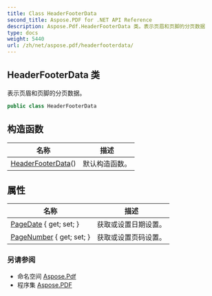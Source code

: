 ```yaml
---
title: Class HeaderFooterData
second_title: Aspose.PDF for .NET API Reference
description: Aspose.Pdf.HeaderFooterData 类。表示页眉和页脚的分页数据
type: docs
weight: 5440
url: /zh/net/aspose.pdf/headerfooterdata/
---
```

## HeaderFooterData 类

表示页眉和页脚的分页数据。

```csharp
public class HeaderFooterData
```

## 构造函数

| 名称 | 描述 |
| --- | --- |
| [HeaderFooterData](headerfooterdata/)() | 默认构造函数。 |

## 属性

| 名称 | 描述 |
| --- | --- |
| [PageDate](../../aspose.pdf/headerfooterdata/pagedate/) { get; set; } | 获取或设置日期设置。 |
| [PageNumber](../../aspose.pdf/headerfooterdata/pagenumber/) { get; set; } | 获取或设置页码设置。 |

### 另请参阅

* 命名空间 [Aspose.Pdf](../../aspose.pdf/)
* 程序集 [Aspose.PDF](../../)